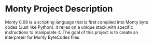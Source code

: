 # Monty Project Description
Monty 0.98 is a scripting language that is first compiled into Monty byte codes (Just like Python). It relies on a unique stack,with specific instructions to manipulate it. The goal of this project is to create an interpreter for Monty ByteCodes files.
